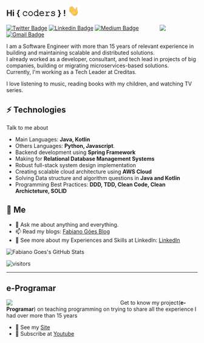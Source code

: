 <h2> Hi { 𝚌𝚘𝚍𝚎𝚛𝚜 } ! <img src="https://raw.githubusercontent.com/ABSphreak/ABSphreak/master/gifs/Hi.gif" width="30px"></h2>

<img align='right' src='https://user-images.githubusercontent.com/5713670/87202985-820dcb80-c2b6-11ea-9f56-7ec461c497c3.gif' width='100"'>

[![Twitter Badge](https://img.shields.io/badge/-@fabianogoes-1ca0f1?style=flat-square&labelColor=1ca0f1&logo=twitter&logoColor=white&link=https://twitter.com/fabianogoes)](https://twitter.com/fabianogoes) [![Linkedin Badge](https://img.shields.io/badge/-fabianogoes-blue?style=flat-square&logo=Linkedin&logoColor=white&link=https://www.linkedin.com/in/fabianogoes/)](https://www.linkedin.com/in/fabianogoes/) [![Medium Badge](https://img.shields.io/badge/-@fabiano_goes-03a57a?style=flat-square&labelColor=000000&logo=Medium&link=https://medium.com/@fabiano_goes)](https://medium.com/@fabiano_goes)
[![Gmail Badge](https://img.shields.io/badge/-fabianogoes@gmail.com-c14438?style=flat-square&logo=Gmail&logoColor=white&link=mailto:fabianogoes@gmail.com)](mailto:fabianogoes@gmail.com)


I am a Software Engineer with more than 15 years of relevant experience in building and maintaining scalable and distributed solutions.   
I already worked as a developer, consultant, and tech lead in projects of big companies, building or migrating microservices-based solutions.    
Currently, I'm working as a Tech Leader at Creditas.

I love listening to music, reading books with my children, and watching TV series.



## ⚡ Technologies
Talk to me about
- Main Languages: **Java, Kotlin**
- Others Languages: **Python, Javascript**.
- Backend development using **Spring Framework**
- Making for **Relational Database Management Systems**
- Robust full-stack system design implementation
- Creating scalable cloud architecture using **AWS Cloud**
- Solving Data structure and algorithm questions in **Java and Kotlin**
- Programming Best Practices: **DDD, TDD, Clean Code, Clean Archicteture, SOLID** 

## :page_facing_up: Me 
- 💬 Ask me about anything and everything.
- 📫 Read my blogs: [Fabiano Góes Blog](https://medium.com/@fabiano_goes)
- 🎯 See more about my Experiences and Skills at LinkedIn: [LinkedIn](https://www.linkedin.com/in/fabianogoes/)

![Fabiano Goes's GitHub Stats](https://github-readme-stats.vercel.app/api?username=fabianogoes&hide=["stars"]&show_icons=true)

![visitors](https://visitor-badge.laobi.icu/badge?page_id=fabianogoes.fabianogoes)

---

## e-Programar   

<img align='left' src='https://eprogramar.com.br/assets/images/eprogramar-person.png' width='300"'>

Get to know my project(**e-Programar**) on teaching programming on trying to share all the experience I had over more than 15 years

- 🎯 See my [Site](https://www.eprogramar.com.br)
- 🔔 Subscribe at [Youtube](https://www.youtube.com/channel/UCaCxdoLt4IsWm8NUWh4IH9w)





